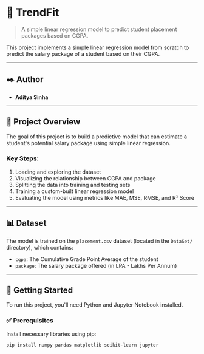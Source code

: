 # 🧠 TrendFit

> A simple linear regression model to predict student placement packages based on CGPA.

This project implements a simple linear regression model from scratch to predict the salary package of a student based on their CGPA.

---

## ✒️ Author

- **Aditya Sinha**
---

## 📝 Project Overview

The goal of this project is to build a predictive model that can estimate a student's potential salary package using simple linear regression.

### Key Steps:
1. Loading and exploring the dataset  
2. Visualizing the relationship between CGPA and package  
3. Splitting the data into training and testing sets  
4. Training a custom-built linear regression model  
5. Evaluating the model using metrics like MAE, MSE, RMSE, and R² Score

---

## 📊 Dataset

The model is trained on the `placement.csv` dataset (located in the `DataSet/` directory), which contains:

- `cgpa`: The Cumulative Grade Point Average of the student  
- `package`: The salary package offered (in LPA - Lakhs Per Annum)

---

## 🏁 Getting Started

To run this project, you'll need Python and Jupyter Notebook installed.

### ✅ Prerequisites

Install necessary libraries using pip:

```bash
pip install numpy pandas matplotlib scikit-learn jupyter
